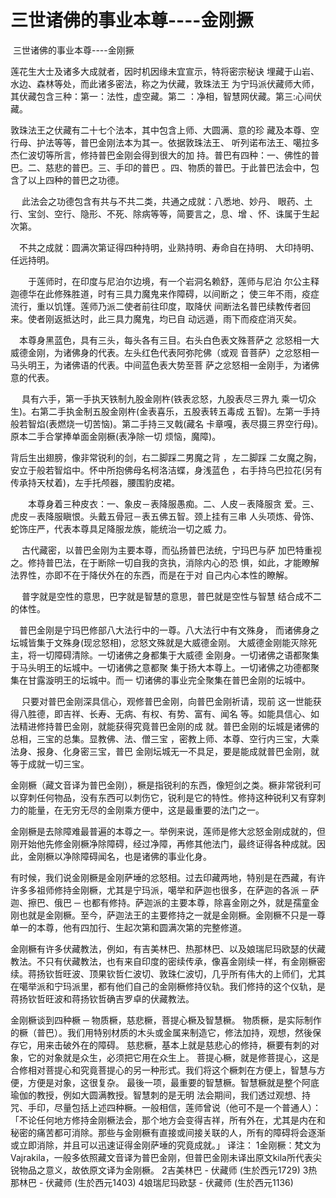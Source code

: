 # 三世诸佛的事业本尊----金刚撅

​      三世诸佛的事业本尊----金刚撅

  莲花生大士及诸多大成就者，因时机因缘未宜宣示，特将密宗秘诀
埋藏于山岩、水边、森林等处，而此诸多密法，称之为伏藏，敦珠法王
为宁玛派伏藏师大师，其伏藏包含三种：第一：法性，虚空藏。第二
：净相，智慧网伏藏。第三:心间伏藏。

  敦珠法王之伏藏有二十七个法本，其中包含上师、大圆满、意的珍
藏及本尊、空行母、护法等等，普巴金刚法本为其一。依据敦珠法王、
听列诺布法王、噶拉多杰仁波切等所言，修持普巴金刚会得到很大的加
持。普巴有四种：一、佛性的普巴。二、慈悲的普巴。三、手印的普巴
。四、物质的普巴。于此普巴法会中，包含了以上四种的普巴之功德。

　 此法会之功德包含有共与不共二类，共通之成就：八悉地、妙丹、
眼药、土行、宝剑、空行、隐形、不死、除病等等，简要言之，息、增
、怀、诛属于生起次第。

 　不共之成就：圆满次第证得四种持明，业熟持明、寿命自在持明、
大印持明、任远持明。

　　于莲师时，在印度与尼泊尔边境，有一个岩洞名赖舒，莲师与尼泊
尔公主释迦德华在此修殊胜道，时有三具力魔鬼来作障碍，以间断之；
使三年不雨，疫症流行，重以饥馑。莲师乃派二使者前往印度，取降伏
间断法名普巴续教传者回来。使者刚返抵达时，此三具力魔鬼，均已自
动远遁，雨下而疫症消灭矣。

 　本尊身黑蓝色，具有三头，每头各有三目。右头白色表文殊菩萨之
忿怒相一大威德金刚，为诸佛身的代表。左头红色代表阿弥陀佛（或观
音菩萨）之忿怒相一马头明王，为诸佛语的代表。中间蓝色表大势至菩
萨之忿怒相一金刚手，为诸佛意的代表。

　 具有六手，第一手执天铁制九股金刚杵(铁表忿怒，九股表尽三界九
乘一切众生)。右第二手执金制五股金刚杵(金表喜乐，五股表转五毒成
五智)。左第一手持般若智焰(表燃烧一切苦恼)。第二手持三叉戟(藏名
卡章嘎，表尽摄三界空行母)。原本二手合掌捧单面金刚橛(表净除一切
烦恼，魔障)。

  背后生出翅膀，像非常锐利的剑，右二脚踩二男魔之背 ，左二脚踩
二女魔之胸，安立于般若智焰中。怀中所抱佛母名柯洛洁蝶，身浅蓝色
，右手持乌巴拉花(另有传承持天杖着)，左手托颅器，腰围豹皮裙。

　　本尊身着三种皮衣：一、象皮－表降服愚痴。二、人皮－表降服贪
爱。三、虎皮－表降服瞋恨。头戴五骨冠－表五佛五智。颈上挂有三串
人头项炼、骨饰、蛇饰庄严，代表本尊具足降服龙族，能统治一切之威
力。

　 古代藏密，以普巴金刚为主要本尊，而弘扬普巴法统，宁玛巴与萨
加巴特重视之。修持普巴法，在于断除一切自我的贪执，消除内心的恐
惧，如此，才能瞭解法界性，亦即不在于降伏外在的东西，而是在于对
自己内心本性的瞭解。

　 普字就是空性的意思，巴字就是智慧的意思，普巴就是空性与智慧
结合成不二的体性。

 　普巴金刚是宁玛巴修部八大法行中的一尊。八大法行中有文殊身，
而诸佛身之坛城皆集于文殊身(现忿怒相)，忿怒文殊就是大威德金刚。
大威德金刚能灭除死主，将一切障碍清除。一切诸佛之身都集于大威德
金刚身。一切诸佛之语都聚集于马头明王的坛城中。一切诸佛之意都聚
集于扬大本尊上。一切诸佛之功德都聚集在甘露漩明王的坛城中。而一
切诸佛的事业完全聚集在普巴金刚的坛城中。

　 只要对普巴金刚深具信心，观修普巴金刚，向普巴金刚祈请，现前
这一世能获得八胜德，即吉祥、长寿、无病、有权、有势、富有、闻名
等。如能具信心、如法精进修持普巴金刚，就能获得究竟普巴金刚的成
就。普巴金刚的坛城是诸佛的总相，三宝的总集。显教佛、法、僧三宝
，密教上师、本尊、空行内三宝，大乘法身、报身、化身密三宝，普巴
金刚坛城无一不具足，要是能成就普巴金刚，就等于成就一切三宝。

金刚橛（藏文音译为普巴金刚），橛是指锐利的东西，像短剑之类。橛非常锐利可以穿刺任何物品，没有东西可以刺伤它，锐利是它的特性。修持这种锐利又有穿刺力的能量，在无穷无尽的金刚乘方便中，这是最重要的法门之一。

  金刚橛是去除障难最普遍的本尊之一。举例来说，莲师是修大忿怒金刚成就的，但刚开始他先修金刚橛净除障碍，经过净障，再修其他法门，最终证得各种成就。因此，金刚橛以净除障碍闻名，也是诸佛的事业化身。

  有时候，我们说金刚橛是金刚萨埵的忿怒相。过去印藏两地，特别是在西藏，有许许多多祖师修持金刚橛，尤其是宁玛派，噶举和萨迦也很多，在萨迦的各派 ─ 萨迦、擦巴、俄巴 ─ 也都有修持。萨迦派的主要本尊，除喜金刚之外，就是孺童金刚也就是金刚橛。至今，萨迦法王的主要修持之一就是金刚橛。金刚橛不只是一尊单一的本尊，他有四加行、生起次第和圆满次第的完整修道。

  金刚橛有许多伏藏教法，例如，有吉美林巴、热那林巴、以及娘瑞尼玛欧瑟的伏藏教法。不只有伏藏教法，也有来自印度的密续传承，像喜金刚续一样，有金刚橛密续。蒋扬钦哲旺波、顶果钦哲仁波切、敦珠仁波切，几乎所有伟大的上师们，尤其在噶举派和宁玛派里，都有他们自己的金刚橛修持仪轨。我们修持的这个仪轨，是蒋扬钦哲旺波和蒋扬钦哲确吉罗卓的伏藏教法。

  金刚橛谈到四种橛 ─ 物质橛，慈悲橛，菩提心橛及智慧橛。
  物质橛，是实际制作的橛（普巴）。我们用特别材质的木头或金属来制造它，修法加持，观想，然後保存它，用来击破外在的障碍。
慈悲橛，基本上就是慈悲心的修持，橛要有刺的对象，它的对象就是众生，必须把它用在众生上。
  菩提心橛，就是修菩提心，这是合修相对菩提心和究竟菩提心的另一种形式。我们将这个橛刺在方便上，智慧与方便，方便是对象，这很复杂。
  最後一项，最重要的智慧橛。智慧橛就是整个阿底瑜伽的教授，例如大圆满教授。智慧刺的是无明   法会期间，我们透过观想、持咒、手印，尽量包括上述四种橛。一般相信，莲师曾说（他可不是一个普通人）：「不论任何地方修持金刚橛法会，那个地方会变得吉祥，所有外在，尤其是内在和秘密的痛苦都可消除。那些与金刚橛有直接或间接关联的人，所有的障碍将会逐渐或立即消除，并且可以迅速证得金刚萨埵的究竟成就。」
译注：
1金刚橛：梵文为Vajrakila，一般多依照藏文音译为普巴金刚，但普巴金刚未译出原文kila所代表尖锐物品之意义，故依原文译为金刚橛。
2吉美林巴 - 伏藏师 (生於西元1729)
3热那林巴 - 伏藏师 (生於西元1403)
4娘瑞尼玛欧瑟 - 伏藏师 (生於西元1136)